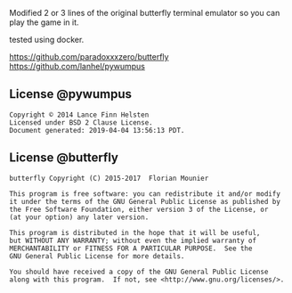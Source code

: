 Modified 2 or 3 lines of the original butterfly terminal emulator so you can play the game in it.

tested using docker.

https://github.com/paradoxxxzero/butterfly
https://github.com/lanhel/pywumpus

## License @pywumpus

```
Copyright © 2014 Lance Finn Helsten
Licensed under BSD 2 Clause License.
Document generated: 2019-04-04 13:56:13 PDT.
```

## License @butterfly

```
butterfly Copyright (C) 2015-2017  Florian Mounier

This program is free software: you can redistribute it and/or modify
it under the terms of the GNU General Public License as published by
the Free Software Foundation, either version 3 of the License, or
(at your option) any later version.

This program is distributed in the hope that it will be useful,
but WITHOUT ANY WARRANTY; without even the implied warranty of
MERCHANTABILITY or FITNESS FOR A PARTICULAR PURPOSE.  See the
GNU General Public License for more details.

You should have received a copy of the GNU General Public License
along with this program.  If not, see <http://www.gnu.org/licenses/>.
```